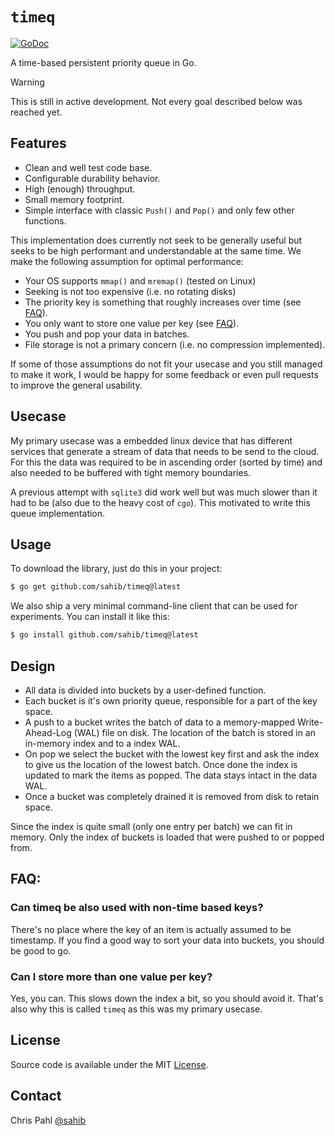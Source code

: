 # ``timeq``

[![GoDoc](https://godoc.org/github.com/sahib/timeq?status.svg)](https://godoc.org/github.com/sahib/timeq)

A time-based persistent priority queue in Go.

> [!WARNING]
> This is still in active development. Not every goal described below was reached yet.

## Features

- Clean and well test code base.
- Configurable durability behavior.
- High (enough) throughput.
- Small memory footprint.
- Simple interface with classic `Push()` and `Pop()` and only
  few other functions.

This implementation does currently not seek to be generally useful but seeks to
be high performant and understandable at the same time. We make the following
assumption for optimal performance:

- Your OS supports `mmap()` and `mremap()` (tested on Linux)
- Seeking is not too expensive (i.e. no rotating disks)
- The priority key is something that roughly increases over time (see [FAQ](#FAQ)).
- You only want to store one value per key (see [FAQ](#FAQ)).
- You push and pop your data in batches.
- File storage is not a primary concern (i.e. no compression implemented).

If some of those assumptions do not fit your usecase and you still managed to make it work,
I would be happy for some feedback or even pull requests to improve the general usability.

## Usecase

My primary usecase was a embedded linux device that has different services that generate
a stream of data that needs to be send to the cloud. For this the data was required to be
in ascending order (sorted by time) and also needed to be buffered with tight memory boundaries.

A previous attempt with ``sqlite3`` did work well but was much slower than it had to be (also
due to the heavy cost of ``cgo``). This motivated to write this queue implementation.

## Usage

To download the library, just do this in your project:

```bash
$ go get github.com/sahib/timeq@latest
```

We also ship a very minimal command-line client that can be used for experiments.
You can install it like this:

```bash
$ go install github.com/sahib/timeq@latest
```

## Design

* All data is divided into buckets by a user-defined function.
* Each bucket is it's own priority queue, responsible for a part of the key space.
* A push to a bucket writes the batch of data to a memory-mapped
  Write-Ahead-Log (WAL) file on disk. The location of the batch is stored in an
  in-memory index and to a index WAL.
* On pop we select the bucket with the lowest key first and ask the index to give
  us the location of the lowest batch. Once done the index is updated to mark the
  items as popped. The data stays intact in the data WAL.
* Once a bucket was completely drained it is removed from disk to retain space.

Since the index is quite small (only one entry per batch) we can fit in memory.
Only the index of buckets is loaded that were pushed to or popped from.

## FAQ:

### Can timeq be also used with non-time based keys?

There's no place where the key of an item is actually assumed to be timestamp.
If you find a good way to sort your data into buckets, you should be good to go.

### Can I store more than one value per key?

Yes, you can. This slows down the index a bit, so you should avoid it. That's
also why this is called `timeq` as this was my primary usecase.

## License

Source code is available under the MIT [License](/LICENSE).

## Contact

Chris Pahl [@sahib](https://github.com/sahib)
